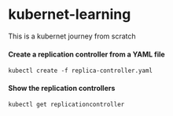 # kubernet-learning
This is a kubernet journey from scratch



#### Create a replication controller from a YAML file
```
kubectl create -f replica-controller.yaml
```

#### Show the replication controllers
```
kubectl get replicationcontroller
```

